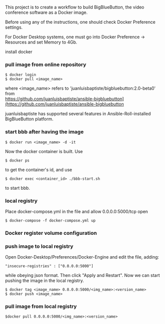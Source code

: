 This project is to create a workflow to build BigBlueButton, the video conference software as a Docker image.

Before using any of the instructions, one should check Docker Preference settings.

For Docker Desktop systems, one must go into Docker Preference -> Resources and set Memory to 4Gb.  

install docker


### pull image from online repository

~~~shell
$ docker login
$ docker pull <image_name>
~~~
where <image_name> refers to 'juanluisbaptiste/bigbluebutton:2.0-beta0' from  
https://github.com/juanluisbaptiste/ansible-bigbluebutton](https://github.com/juanluisbaptiste/ansible-bigbluebutton

juanluisbaptiste has supported several features in Ansible-Roll-installed BigBlueButton platform.


### start bbb after having the image
~~~shell
$ docker run <image_name> -d -it
~~~
Now the docker container is built. Use 
~~~shell
$ docker ps
~~~
to get the container's id, and use
~~~shell
$ docker exec <container_id> ./bbb-start.sh
~~~
to start bbb. 


### local registry

Place docker-compose.yml in the file and allow 0.0.0.0:5000/tcp open

~~~shell
$ docker-compose -f docker-compose.yml up
~~~

  

### Docker register volume configuration

### push image to local registry 

Open Docker-Desktop/Preferences/Docker-Engine and edit the file, adding:
~~~shell
"insecure-registries" : ["0.0.0.0:5000"]
~~~
while obeying json format. Then click "Apply and Restart". Now we can start pushing the image in the local registry. 
~~~shell
$ docker tag <image_name> 0.0.0.0:5000/<img_name>:<version_name> 
$ docker push <image_name> 
~~~



### pull image from local registry
~~~shell
$docker pull 0.0.0.0:5000/<img_name>:<version_name> 
~~~



